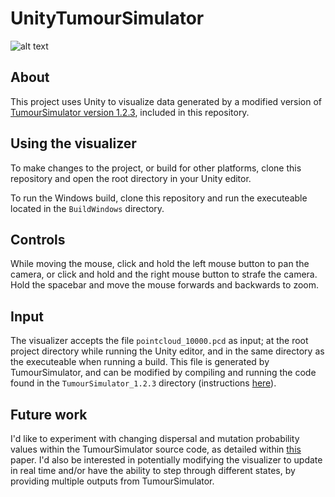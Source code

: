# UnityTumourSimulator

![alt text](https://github.com/Spenca/UnityTumourSimulator/blob/master/Screenshot.png)

## About
This project uses Unity to visualize data generated by a modified version of [TumourSimulator version 1.2.3](https://www2.ph.ed.ac.uk/~bwaclaw/cancer-code/), included in this repository.

## Using the visualizer
To make changes to the project, or build for other platforms, clone this repository and open the root directory in your Unity editor.

To run the Windows build, clone this repository and run the executeable located in the `BuildWindows` directory.

## Controls
While moving the mouse, click and hold the left mouse button to pan the camera, or click and hold and the right mouse button to strafe the camera. Hold the spacebar and move the mouse forwards and backwards to zoom.

## Input
The visualizer accepts the file `pointcloud_10000.pcd` as input; at the root project directory while running the Unity editor, and in the same directory as the executeable when running a build. This file is generated by TumourSimulator, and can be modified by compiling and running the code found in the `TumourSimulator_1.2.3` directory (instructions [here](https://www2.ph.ed.ac.uk/~bwaclaw/cancer-code/)).

## Future work
I'd like to experiment with changing dispersal and mutation probability values within the TumourSimulator source code, as detailed within [this](https://www.nature.com/articles/nature14971) paper. I'd also be interested in potentially modifying the visualizer to update in real time and/or have the ability to step through different states, by providing multiple outputs from TumourSimulator.
